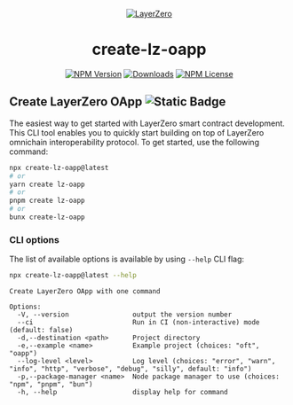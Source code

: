 <p align="center">
  <a href="https://layerzero.network">
    <img alt="LayerZero" style="max-width: 500px" src="https://d3a2dpnnrypp5h.cloudfront.net/bridge-app/lz.png"/>
  </a>
</p>

<h1 align="center">create-lz-oapp</h1>

<!-- The badges section -->
<p align="center">
  <!-- Shields.io NPM published package version -->
  <a href="https://www.npmjs.com/package/create-lz-oapp"><img alt="NPM Version" src="https://img.shields.io/npm/v/create-lz-oapp"/></a>
  <!-- Shields.io NPM downloads -->
  <a href="https://www.npmjs.com/package/create-lz-oapp"><img alt="Downloads" src="https://img.shields.io/npm/dm/create-lz-oapp"/></a>
  <!-- Shields.io license badge -->
  <a href="https://www.npmjs.com/package/create-lz-oapp"><img alt="NPM License" src="https://img.shields.io/npm/l/create-lz-oapp"/></a>
</p>

## Create LayerZero OApp <img alt="Static Badge" src="https://img.shields.io/badge/status-work_in_progress-yellow">

The easiest way to get started with LayerZero smart contract development. This CLI tool enables you to quickly start building on top of LayerZero omnichain interoperability protocol. To get started, use the following command:

```bash
npx create-lz-oapp@latest
# or
yarn create lz-oapp
# or
pnpm create lz-oapp
# or
bunx create-lz-oapp
```

### CLI options

The list of available options is available by using `--help` CLI flag:

```bash
npx create-lz-oapp@latest --help
```

```
Create LayerZero OApp with one command

Options:
  -V, --version                output the version number
  --ci                         Run in CI (non-interactive) mode (default: false)
  -d,--destination <path>      Project directory
  -e,--example <name>          Example project (choices: "oft", "oapp")
  --log-level <level>          Log level (choices: "error", "warn", "info", "http", "verbose", "debug", "silly", default: "info")
  -p,--package-manager <name>  Node package manager to use (choices: "npm", "pnpm", "bun")
  -h, --help                   display help for command
```
